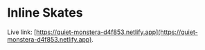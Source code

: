 # Inline Skates

Live link: [https://quiet-monstera-d4f853.netlify.app](https://quiet-monstera-d4f853.netlify.app).
